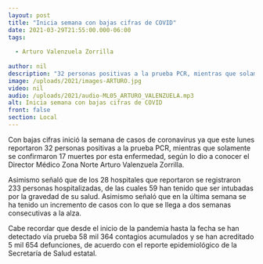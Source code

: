 ```yaml
---
layout: post
title: "Inicia semana con bajas cifras de COVID"
date: 2021-03-29T21:55:00.000-06:00
tags:
  
  - Arturo Valenzuela Zorrilla
  
author: nil
description: "32 personas positivas a la prueba PCR, mientras que solamente se confirmaron 17 muertes por esta enfermedad"
image: /uploads/2021/images-ARTURO.jpg
video: nil
audio: /uploads/2021/audio-ML05_ARTURO_VALENZUELA.mp3
alt: Inicia semana con bajas cifras de COVID
front: false
section: Local
---
```


Con bajas cifras inició la semana de casos de coronavirus ya que este lunes reportaron 32 personas positivas a la prueba PCR, mientras que solamente se confirmaron 17 muertes por esta enfermedad, según lo dio a conocer el Director Médico Zona Norte Arturo Valenzuela Zorrilla. 

Asimismo señaló que de los 28 hospitales que reportaron se registraron 233 personas hospitalizadas, de las cuales 59 han tenido que ser intubadas por la gravedad de su salud. Asimismo señaló que en la última semana se ha tenido un incremento de casos con lo que se llega a dos semanas consecutivas a la alza.

Cabe recordar que desde el inicio de la pandemia hasta la fecha se han detectado vía prueba 58 mil 364 contagios acumulados y se han acreditado 5 mil 654 defunciones, de acuerdo con el reporte epidemiológico de la Secretaría de Salud estatal.
